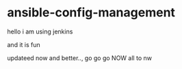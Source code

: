 # ansible-config-management

hello i am using jenkins

and it is fun

updateed now and better..,
go go go NOW  all to nw




